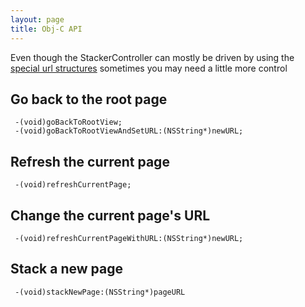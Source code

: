 ```yaml
---
layout: page
title: Obj-C API 
---
```


Even though the StackerController can mostly be driven by using the [special url structures](#) sometimes you may need a little more control

## Go back to the root page

```
 -(void)goBackToRootView;
 -(void)goBackToRootViewAndSetURL:(NSString*)newURL;
```

## Refresh the current page

```
 -(void)refreshCurrentPage;
```

## Change the current page's URL

```
 -(void)refreshCurrentPageWithURL:(NSString*)newURL;
```

## Stack a new page

```
 -(void)stackNewPage:(NSString*)pageURL
```
